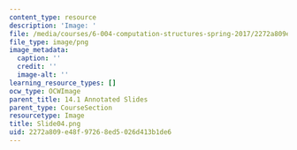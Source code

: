 ```yaml
---
content_type: resource
description: 'Image: '
file: /media/courses/6-004-computation-structures-spring-2017/2272a809e48f97268ed5026d413b1de6_Slide04.png
file_type: image/png
image_metadata:
  caption: ''
  credit: ''
  image-alt: ''
learning_resource_types: []
ocw_type: OCWImage
parent_title: 14.1 Annotated Slides
parent_type: CourseSection
resourcetype: Image
title: Slide04.png
uid: 2272a809-e48f-9726-8ed5-026d413b1de6
---
```

